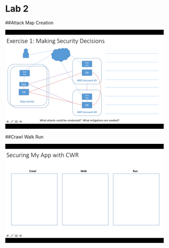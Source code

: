 # Lab 2

##Attack Map Creation

![Attack Maps](../../_images/attack_maps.png)


##Crawl Walk Run

![Crawl Walk Run](../../_images/cwr.png)
